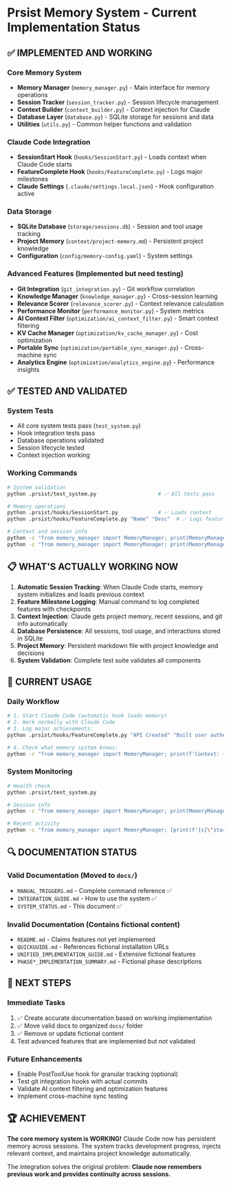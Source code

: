 # Prsist Memory System - Current Implementation Status

## ✅ **IMPLEMENTED AND WORKING**

### Core Memory System
- **Memory Manager** (`memory_manager.py`) - Main interface for memory operations
- **Session Tracker** (`session_tracker.py`) - Session lifecycle management  
- **Context Builder** (`context_builder.py`) - Context injection for Claude
- **Database Layer** (`database.py`) - SQLite storage for sessions and data
- **Utilities** (`utils.py`) - Common helper functions and validation

### Claude Code Integration
- **SessionStart Hook** (`hooks/SessionStart.py`) - Loads context when Claude Code starts
- **FeatureComplete Hook** (`hooks/FeatureComplete.py`) - Logs major milestones
- **Claude Settings** (`.claude/settings.local.json`) - Hook configuration active

### Data Storage
- **SQLite Database** (`storage/sessions.db`) - Session and tool usage tracking
- **Project Memory** (`context/project-memory.md`) - Persistent project knowledge
- **Configuration** (`config/memory-config.yaml`) - System settings

### Advanced Features (Implemented but need testing)
- **Git Integration** (`git_integration.py`) - Git workflow correlation
- **Knowledge Manager** (`knowledge_manager.py`) - Cross-session learning
- **Relevance Scorer** (`relevance_scorer.py`) - Context relevance calculation
- **Performance Monitor** (`performance_monitor.py`) - System metrics
- **AI Context Filter** (`optimization/ai_context_filter.py`) - Smart context filtering
- **KV Cache Manager** (`optimization/kv_cache_manager.py`) - Cost optimization
- **Portable Sync** (`optimization/portable_sync_manager.py`) - Cross-machine sync
- **Analytics Engine** (`optimization/analytics_engine.py`) - Performance insights

## ✅ **TESTED AND VALIDATED**

### System Tests
- All core system tests pass (`test_system.py`)
- Hook integration tests pass
- Database operations validated
- Session lifecycle tested
- Context injection working

### Working Commands
```bash
# System validation
python .prsist/test_system.py                    # ✅ All tests pass

# Memory operations  
python .prsist/hooks/SessionStart.py             # ✅ Loads context
python .prsist/hooks/FeatureComplete.py "Name" "Desc"  # ✅ Logs features

# Context and session info
python -c "from memory_manager import MemoryManager; print(MemoryManager().get_session_context())"  # ✅ Works
python -c "from memory_manager import MemoryManager; print(MemoryManager().get_recent_sessions(5))"  # ✅ Works
```

## 📋 **WHAT'S ACTUALLY WORKING NOW**

1. **Automatic Session Tracking**: When Claude Code starts, memory system initializes and loads previous context
2. **Feature Milestone Logging**: Manual command to log completed features with checkpoints  
3. **Context Injection**: Claude gets project memory, recent sessions, and git info automatically
4. **Database Persistence**: All sessions, tool usage, and interactions stored in SQLite
5. **Project Memory**: Persistent markdown file with project knowledge and decisions
6. **System Validation**: Complete test suite validates all components

## 🔧 **CURRENT USAGE**

### Daily Workflow
```bash
# 1. Start Claude Code (automatic hook loads memory)
# 2. Work normally with Claude Code
# 3. Log major achievements:
python .prsist/hooks/FeatureComplete.py "API Created" "Built user authentication with JWT"

# 4. Check what memory system knows:
python -c "from memory_manager import MemoryManager; print(f'Context: {len(MemoryManager().get_session_context())} chars')"
```

### System Monitoring  
```bash
# Health check
python .prsist/test_system.py

# Session info
python -c "from memory_manager import MemoryManager; print(MemoryManager().get_session_info())"

# Recent activity
python -c "from memory_manager import MemoryManager; [print(f'{s[\"start_time\"]} - {s.get(\"id\", \"unknown\")}') for s in MemoryManager().get_recent_sessions(3)]"
```

## 🔍 **DOCUMENTATION STATUS**

### Valid Documentation (Moved to `docs/`)
- `MANUAL_TRIGGERS.md` - Complete command reference ✅
- `INTEGRATION_GUIDE.md` - How to use the system ✅
- `SYSTEM_STATUS.md` - This document ✅

### Invalid Documentation (Contains fictional content)
- `README.md` - Claims features not yet implemented
- `QUICKGUIDE.md` - References fictional installation URLs
- `UNIFIED_IMPLEMENTATION_GUIDE.md` - Extensive fictional features
- `PHASE*_IMPLEMENTATION_SUMMARY.md` - Fictional phase descriptions

## 🎯 **NEXT STEPS**

### Immediate Tasks
1. ✅ Create accurate documentation based on working implementation
2. ✅ Move valid docs to organized `docs/` folder  
3. ✅ Remove or update fictional content
4. Test advanced features that are implemented but not validated

### Future Enhancements  
- Enable PostToolUse hook for granular tracking (optional)
- Test git integration hooks with actual commits
- Validate AI context filtering and optimization features
- Implement cross-machine sync testing

## 🏆 **ACHIEVEMENT**

**The core memory system is WORKING!** Claude Code now has persistent memory across sessions. The system tracks development progress, injects relevant context, and maintains project knowledge automatically.

The integration solves the original problem: **Claude now remembers previous work and provides continuity across sessions.**